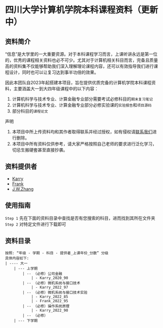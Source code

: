 # 四川大学计算机学院本科课程资料（更新中）

## 资料简介

“信息”是大学里的一大重要资源。对于本科课程学习而言，上课听讲永远是第一位的，优秀的课程相关资料也必不可少。尤其对于计算机相关科目而言，完备且质量高的资料集不仅能够帮助我们深入理解理论课程内容，还可以有效指导我们进行课程设计，同时也可以让复习达到事半功倍的效果。

因此本团队自2023年起搭建本项目，旨在提供优质完备的计算机学院本科课程资料，主要涵盖大一到大四年级课程中的以下内容：

1. 计算机科学与技术专业、计算金融专业部分需要考试必修科目的`期末复习笔记`
2. 计算机科学与技术专业、计算金融专业部分必修实验课的`实验报告`和`项目源码`
3. 部分科目的`课程论文`

声明

1. 本项目中所上传资料均和其作者取得联系并经过授权，如有侵权请[联系我们](KarryRenKai@outlook.com)进行删除。
2. 本项目中所有资料仅供参考，请大家严格按照自己老师的要求进行泛化学习，切忌生搬硬套甚至直接抄袭。



## 资料提供者

- [Karry](KarryRenKai@outlook.com)
- [Frank]()
- [J.W.Zhang]()

## 使用指南
`Step 1` 先在下面的资料目录中查找是否有您搜索的科目，进而找到其所在文件夹
`Step 2` 对特定文件进行下载即可

## 资料目录
```properties
按照: “年级 - 学期 - 科目 - 提供者_上课年份_分数” 分级
具体内容如下:
| ---- 大一
	| --- 上学期
		| -- （必修）公司金融
			| - Karry_2020_90
		| -- （必修）微机系统与接口技术
			| - Karry_2022_97
		| -- （必修）微机系统与接口技术实验
			| - Karry_2022_85
			| - Frank_2022_95
		| -- （必修）操作系统原理
			| - Karry_2022_90
		| -- （必修）
	| --- 下学期
```


